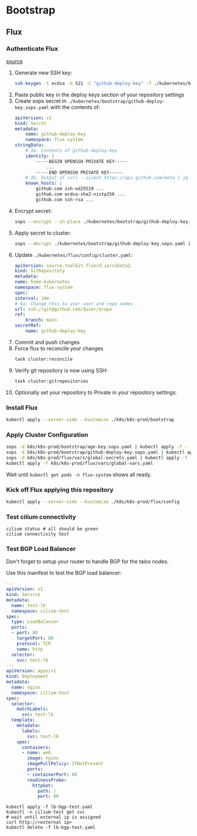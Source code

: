 # Bootstrap

## Flux

### Authenticate Flux

[source](https://github.com/onedr0p/flux-cluster-template/tree/164d81a77c69b0c240af4f3b937778ddc22e5661#-authenticate-flux-over-ssh)

1. Generate new SSH key:
      ```sh
      ssh-keygen -t ecdsa -b 521 -C "github-deploy-key" -f ./kubernetes/bootstrap/github-deploy.key -q -P ""
      ```
2. Paste public key in the deploy keys section of your repository settings
3. Create sops secret in `./kubernetes/bootstrap/github-deploy-key.sops.yaml` with the contents of:
    ```yaml
    apiVersion: v1
    kind: Secret
    metadata:
        name: github-deploy-key
        namespace: flux-system
    stringData:
        # 3a. Contents of github-deploy-key
        identity: |
            -----BEGIN OPENSSH PRIVATE KEY-----
                ...
            -----END OPENSSH PRIVATE KEY-----
        # 3b. Output of curl --silent https://api.github.com/meta | jq --raw-output '"github.com "+.ssh_keys[]'
        known_hosts: |
            github.com ssh-ed25519 ...
            github.com ecdsa-sha2-nistp256 ...
            github.com ssh-rsa ...
    ```
4. Encrypt secret:
    ```sh
    sops --encrypt --in-place ./kubernetes/bootstrap/github-deploy-key.sops.yaml
    ```
5. Apply secret to cluster:
    ```sh
    sops --decrypt ./kubernetes/bootstrap/github-deploy-key.sops.yaml | kubectl apply -f -
    ```
6.  Update `./kubernetes/flux/config/cluster.yaml`:
    ```yaml
    apiVersion: source.toolkit.fluxcd.io/v1beta2
    kind: GitRepository
    metadata:
    name: home-kubernetes
    namespace: flux-system
    spec:
    interval: 10m
    # 6a: Change this to your user and repo names
    url: ssh://git@github.com/$user/$repo
    ref:
        branch: main
    secretRef:
        name: github-deploy-key
    ```
7. Commit and push changes
8. Force flux to reconcile your changes
    ```sh
    task cluster:reconcile
    ```
9. Verify git repository is now using SSH:
    ```sh
    task cluster:gitrepositories
    ```
10. Optionally set your repository to Private in your repository settings.


### Install Flux

```sh
kubectl apply --server-side --kustomize ./k8s/k8s-prod/bootstrap
```

### Apply Cluster Configuration

```sh
sops -d k8s/k8s-prod/bootstrap/age-key.sops.yaml | kubectl apply -f -
sops -d k8s/k8s-prod/bootstrap/github-deploy-key.sops.yaml | kubectl apply -f -
sops -d k8s/k8s-prod/flux/vars/global-secrets.yaml | kubectl apply -f -
kubectl apply -f k8s/k8s-prod/flux/vars/global-vars.yaml
```

Wait until `kubectl get pods -n flux-system` shows all ready.

### Kick off Flux applying this repository

```sh
kubectl apply --server-side --kustomize ./k8s/k8s-prod/flux/config
```


### Test cilium connectivity

```
cilium status # all should be green
cilium connectivity test
```

### Test BGP Load Balancer

Don't forget to setup your router to handle BGP for the talos nodes.

Use this manifest to test the BGP load balancer:

```yaml
---
apiVersion: v1
kind: Service
metadata:
  name: test-lb
  namespace: cilium-test
spec:
  type: LoadBalancer
  ports:
  - port: 80
    targetPort: 80
    protocol: TCP
    name: http
  selector:
    svc: test-lb
---
apiVersion: apps/v1
kind: Deployment
metadata:
  name: nginx
  namespace: cilium-test
spec:
  selector:
    matchLabels:
      svc: test-lb
  template:
    metadata:
      labels:
        svc: test-lb
    spec:
      containers:
      - name: web
        image: nginx
        imagePullPolicy: IfNotPresent
        ports:
        - containerPort: 80
        readinessProbe:
          httpGet:
            path: /
            port: 80
```

```
kubectl apply -f lb-bgp-test.yaml
kubectl -n cilium-test get svc
# wait until external ip is assigned
curl http://<external ip>
kubectl delete -f lb-bgp-test.yaml
```
